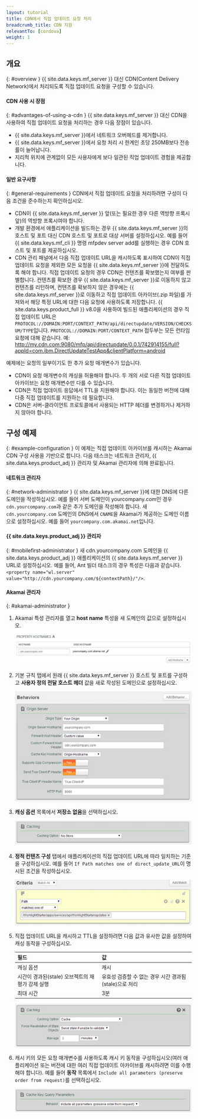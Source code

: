 ```yaml
---
layout: tutorial
title: CDN에서 직접 업데이트 요청 처리
breadcrumb_title: CDN 지원
relevantTo: [cordova]
weight: 1
---
```

## 개요
{: #overview }
{{ site.data.keys.mf_server }} 대신 CDN(Content Delivery Network)에서 처리되도록 직접 업데이트 요청을 구성할 수 있습니다.

#### CDN 사용 시 장점
{: #advantages-of-using-a-cdn }
{{ site.data.keys.mf_server }} 대신 CDN을 사용하여 직접 업데이트 요청을 처리하는 경우 다음 장점이 있습니다.

* {{ site.data.keys.mf_server }}에서 네트워크 오버헤드를 제거합니다.
* {{ site.data.keys.mf_server }}에서 요청 처리 시 한계인 초당 250MB보다 전송률이 늘어납니다.
* 지리적 위치에 관계없이 모든 사용자에게 보다 일관된 직업 업데이트 경험을 제공합니다.

#### 일반 요구사항
{: #general-requirements }
CDN에서 직접 업데이트 요청을 처리하려면 구성이 다음 조건을 준수하는지 확인하십시오.

* CDN이 {{ site.data.keys.mf_server }} 앞(또는 필요한 경우 다른 역방향 프록시 앞)의 역방향 프록시여야 합니다.
* 개발 환경에서 애플리케이션을 빌드하는 경우 {{ site.data.keys.mf_server }}의 호스트 및 포트 대신 CDN 호스트 및 포트로 대상 서버를 설정하십시오. 예를 들어 {{ site.data.keys.mf_cli }} 명령 mfpdev server add를 실행하는 경우 CDN 호스트 및 포트를 제공하십시오.
* CDN 관리 패널에서 다음 직접 업데이트 URL을 캐시하도록 표시하여 CDN이 직접 업데이트 요청을 제외한 모든 요청을 {{ site.data.keys.mf_server }}에 전달하도록 해야 합니다. 직접 업데이트 요청의 경우 CDN은 컨텐츠를 확보했는지 여부를 판별합니다. 컨텐츠를 확보한 경우 {{ site.data.keys.mf_server }}로 이동하지 않고 컨텐츠를 리턴하며, 컨텐츠를 확보하지 않은 경우에는 {{ site.data.keys.mf_server }}로 이동하고 직접 업데이트 아카이브(.zip 파일)를 가져와서 해당 특정 URL에 대한 다음 요청에 사용하도록 저장합니다. {{ site.data.keys.product_full }} v8.0을 사용하여 빌드된 애플리케이션의 경우 직접 업데이트 URL은 `PROTOCOL://DOMAIN:PORT/CONTEXT_PATH/api/directupdate/VERSION/CHECKSUM/TYPE`입니다.
`PROTOCOL://DOMAIN:PORT/CONTEXT_PATH` 접두부는 모든 런타임 요청에 대해 같습니다. 예: http://my.cdn.com:9080/mfp/api/directupdate/0.0.1/742914155/full?appId=com.ibm.DirectUpdateTestApp&clientPlatform=android

예제에는 요청의 일부이기도 한 추가 요청 매개변수가 있습니다.

* CDN이 요청 매개변수의 캐싱을 허용해야 합니다. 두 개의 서로 다른 직접 업데이트 아카이브는 요청 매개변수만 다를 수 있습니다.
* CDN은 직접 업데이트 응답에서 TTL을 지원해야 합니다. 이는 동일한 버전에 대해 다중 직접 업데이트를 지원하는 데 필요합니다.
* CDN은 서버-클라이언트 프로토콜에서 사용되는 HTTP 헤더를 변경하거나 제거하지 않아야 합니다.

## 구성 예제
{: #example-configuration }
이 예제는 직접 업데이트 아카이브를 캐시하는 Akamai CDN 구성 사용을 기반으로 합니다. 다음 태스크는 네트워크 관리자, {{ site.data.keys.product_adj }} 관리자 및 Akamai 관리자에 의해 완료됩니다.

#### 네트워크 관리자
{: #network-administrator }
{{ site.data.keys.mf_server }}에 대한 DNS에 다른 도메인을 작성하십시오. 예를 들어 서버 도메인이 yourcompany.com인 경우 `cdn.yourcompany.com`과 같은 추가 도메인을 작성해야 합니다.
새 `cdn.yourcompany.com` 도메인의 DNS에서 `CNAME`을 Akamai가 제공하는 도메인 이름으로 설정하십시오. 예를 들어 `yourcompany.com.akamai.net`입니다.

#### {{ site.data.keys.product_adj }} 관리자
{: #mobilefirst-administrator }
새 cdn.yourcompany.com 도메인을 {{ site.data.keys.product_adj }} 애플리케이션의 {{ site.data.keys.mf_server }} URL로 설정하십시오. 예를 들어, Ant 빌더 태스크의 경우 특성은 다음과 같습니다. `<property name="wl.server" value="http://cdn.yourcompany.com/${contextPath}/"/>`.

#### Akamai 관리자
{: #akamai-administrator }
1. Akamai 특성 관리자를 열고 **host name** 특성을 새 도메인의 값으로 설정하십시오.

    ![특성 호스트 이름을 새 도메인의 값으로 설정](direct_update_cdn_3.jpg)
    
2. 기본 규칙 탭에서 원래 {{ site.data.keys.mf_server }} 호스트 및 포트를 구성하고 **사용자 정의 전달 호스트 헤더** 값을 새로 작성된 도메인으로 설정하십시오.

    ![사용자 정의 전달 호스트 헤더 값을 새로 작성된 도메인으로 설정](direct_update_cdn_4.jpg)
    
3. **캐싱 옵션** 목록에서 **저장소 없음**을 선택하십시오.

    ![캐싱 옵션 목록에서 저장소 없음 선택](direct_update_cdn_5.jpg)

4. **정적 컨텐츠 구성** 탭에서 애플리케이션의 직접 업데이트 URL에 따라 일치하는 기준을 구성하십시오. 예를 들어 `If Path matches one of direct_update_URL`이 명시된 조건을 작성하십시오.

    ![애플리케이션의 직접 업데이트 URL에 따라 일치하는 기준 구성](direct_update_cdn_6.jpg)
    
5. 직접 업데이트 URL을 캐시하고 TTL을 설정하려면 다음 값과 유사한 값을 설정하여 캐싱 동작을 구성하십시오.

    | 필드 | 값 |
    |-------|-------|
    | 캐싱 옵션 | 캐시 |
    | 시간이 경과된(stale) 오브젝트의 재평가 강제 실행 | 유효성 검증할 수 없는 경우 시간 경과됨(stale)으로 처리 |
    | 최대 시간 | 3분 |

    ![캐싱 동작을 구성하는 값 설정](direct_update_cdn_7.jpg)

6. 캐시 키의 모든 요청 매개변수를 사용하도록 캐시 키 동작을 구성하십시오(여러 애플리케이션 또는 버전에 대한 여러 직접 업데이트 아카이브를 캐시하려면 이를 수행해야 합니다). 예를 들어 **동작** 목록에서 `Include all parameters (preserve order from request)`를 선택하십시오.

    ![캐시 키의 모든 요청 매개변수를 사용하도록 캐시 키 동작 구성](direct_update_cdn_8.jpg)


